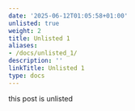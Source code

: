 ```yaml
---
date: '2025-06-12T01:05:58+01:00'
unlisted: true
weight: 2
title: Unlisted 1
aliases:
- /docs/unlisted_1/
description: ''
linkTitle: Unlisted 1
type: docs
---
```


this post is unlisted
